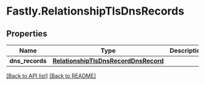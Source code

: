 # Fastly.RelationshipTlsDnsRecords

## Properties

Name | Type | Description | Notes
------------ | ------------- | ------------- | -------------
**dns_records** | [**RelationshipTlsDnsRecordDnsRecord**](RelationshipTlsDnsRecordDnsRecord.md) |  | [optional] 


[[Back to API list]](../../README.md#endpoints) [[Back to README]](../../README.md)
